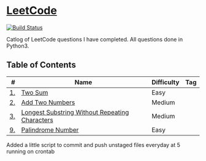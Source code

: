 # [LeetCode](https://leetcode.com/kedington/)
[![Build Status](https://travis-ci.com/kedington/leetcode.svg?branch=master)](https://travis-ci.com/kedington/leetcode)

Catlog of LeetCode questions I have completed. All questions done in Python3.

## Table of Contents

| # | Name | Difficulty | Tag | 
|--:|------|------------|-----|
| [1.](https://leetcode.com/problems/two-sum/) | [Two Sum](/problems/0001_two-sum)| Easy | |
| [2.](https://leetcode.com/problems/add-two-numbers/) | [Add Two Numbers](/medium/addTwoNumbers.py)| Medium | |
| [3.](https://leetcode.com/problems/longest-substring-without-repeating-characters/) | [Longest Substring Without Repeating Characters](medium/lengthOfLongest.py) | Medium | |
| [9.](https://leetcode.com/problems/palindrome-number/) | [Palindrome Number](/easy/palindromeNumber.py)| Easy | |

Added a little script to commit and push unstaged files everyday at 5 running on crontab
